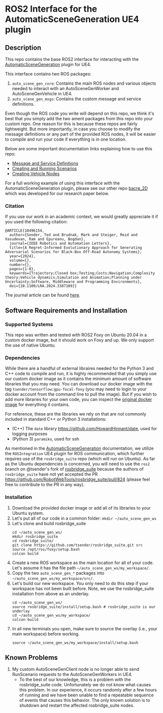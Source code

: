 # ROS2 Interface for the AutomaticSceneGeneration UE4 plugin

## Description

This repo contains the base ROS2 interface for interacting with the [AutomaticSceneGeneration](https://github.com/tsender/AutomaticSceneGeneration) plugin for UE4.

This interface contains two ROS packages:
1. `auto_scene_gen_core`: Contains the main ROS nodes and various objects needed to interact with an AutoSceneGenWorker and AutoSceneGenVehicle in UE4.
2. `auto_scene_gen_msgs`: Contains the custom message and service definitions.

Even though the ROS code you write will depend on this repo, we think it's best that you simply add the two ament packages from this repo into your custom repo. One reason for this is because these repos are fairly lightweight. But more importantly, in case you choose to modify the message definitions or any part of the provided ROS nodes, it will be easier to compile and run your code if everything is in one location.

Below are some important documentation links explaining how to use this repo:
- [Message and Service Definitions](documentation/msg_and_srv_reference.md)
- [Creating and Running Scenarios](documentation/creating_scenarios.md)
- [Creating Vehicle Nodes](documentation/creating_vehicle_nodes.md)

For a full working example of using this interface with the AutomaticSceneGeneration plugin, please see our other repo [bacre_2D](https://github.com/tsender/bacre_2D) which was developed for our research paper below.

### Citation

If you use our work in an academic context, we would greatly appreciate it if you used the following citation:

```
@ARTICLE{10496154,
  author={Sender, Ted and Brudnak, Mark and Steiger, Reid and Vasudevan, Ram and Epureanu, Bogdan},
  journal={IEEE Robotics and Automation Letters}, 
  title={A Regret-Informed Evolutionary Approach for Generating Adversarial Scenarios for Black-Box Off-Road Autonomy Systems}, 
  year={2024},
  volume={},
  number={},
  pages={1-8},
  keywords={Trajectory;Closed box;Testing;Costs;Navigation;Complexity theory;Vehicle dynamics;Simulation and Animation;Planning under Uncertainty;Software, Middleware and Programming Environments},
  doi={10.1109/LRA.2024.3387109}}
```

The journal article can be found [here](https://ieeexplore.ieee.org/document/10496154).

## Software Requirements and Installation

### Supported Systems
This repo was written and tested with ROS2 Foxy on Ubuntu 20.04 in a custom docker image, but it should work on Foxy and up. We only support the use of native Ubuntu.

### Dependencies
While there are a handful of external libraires needed for the Python 3 and C++ code to compile and run, it is highly recommended that you simply use our custom docker image as it contains the minimum amount of software libraries that you may need. You can download our docker image with the tag `tsender/tensorflow:gpu-focal-foxy` (you may need to login to your docker account from the command line to pull the image). But if you wish to add more libraries for your own code, you can inspect the [original docker image](https://github.com/tsender/dockerfiles/blob/main/tensorflow_foxy/Dockerfile) for everything it contains.

For reference, these are the libraries we rely on that are not commonly included in standard C++ or Python 3 installations:
- (C++) The `date` library https://github.com/HowardHinnant/date, used for logging purposes
- (Python 3) `paramiko`, used for ssh

As mentioned in the [AutomaticSceneGeneration](https://github.com/tsender/AutomaticSceneGeneration) documentation, we utilize the `ROSIntegration` UE4 plugin for ROS communication, which further requires use of the `rosbridge_suite` repo (which will run on Ubuntu). As far as the Ubuntu dependencies is concerned, you will need to use the `ros2` branch on @tsender's fork of [rosbridge_suite](https://github.com/tsender/rosbridge_suite/tree/ros2) because the authors of `rosbridge_suite` have not yet accepted the PR https://github.com/RobotWebTools/rosbridge_suite/pull/824 (please feel free to contribute to the PR in any way).

### Installation

1. Download the provided docker image or add all of its libraries to your Ubuntu system.
2. Let's put all of our code in a common folder: `mkdir ~/auto_scene_gen_ws`
3. Let's clone and build rosbridge_suite
   ```
   cd ~/auto_scene_gen_ws/
   mkdir rosbridge_suite
   cd rosbridge_suite/
   git clone https://github.com/tsender/rosbridge_suite.git src
   source /opt/ros/foxy/setup.bash
   colcon build
   ```
3. Create a new ROS workspace as the main location for all of your code. Let's assume it has the file path `~/auto_scene_gen_ws/my_workspace/`.
4. Copy the two `auto_scene_gen_*` packages into `~/auto_scene_gen_ws/my_workspace/src/`.
5. Let's build our new workspace. You only need to do this step if your workspace has not been built before. Note, we use the rosbridge_suite installation from above as an underlay.
   ```
   cd ~/auto_scene_gen_ws/
   source rosbridge_suite/install/setup.bash # rosbridge_suite is our underlay
   cd ~/auto_scene_gen_ws/my_workspace/
   colcon build
   ```
6. In all new terminals you open, make sure to source the overlay (i.e., your main workspace) before working.
   ```
   source ~/auto_scene_gen_ws/my_workspace/install/setup.bash
   ```

## Known Problems

1. My custom AutoSceneGenClient node is no longer able to send RunScenario requests to the AutoSceneGenWorkers in UE4.
   - To the best of our knowledge, this is a problem with the rosbridge_suite code. Unfortunately we do not know what causes this problem. In our experience, it occurs randomly after a few hours of running and we have been unable to find a repeatable sequence of events that causes this behavior. The only known solution is to shutdown and restart the affected rosbridge_suite nodes.
